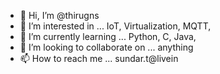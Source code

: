 - 👋 Hi, I’m @thirugns
- 👀 I’m interested in ... IoT, Virtualization, MQTT,
- 🌱 I’m currently learning ... Python, C, Java, 
- 💞️ I’m looking to collaborate on ... anything
- 📫 How to reach me ... sundar.t@livein

<!---
thirugns/thirugns is a ✨ special ✨ repository because its `README.md` (this file) appears on your GitHub profile.
You can click the Preview link to take a look at your changes.
--->
